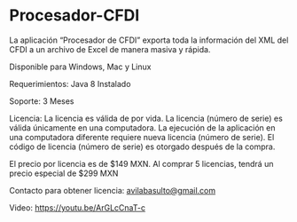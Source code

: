 # Procesador-CFDI
La aplicación “Procesador de CFDI” exporta toda la información del XML del CFDI a un archivo de Excel de manera masiva y rápida.

Disponible para Windows, Mac y Linux

Requerimientos:
 Java 8 Instalado

Soporte:
 3 Meses

Licencia:
 La licencia es válida de por vida.
 La licencia (número de serie) es válida únicamente en una computadora. La ejecución de la aplicación en una computadora diferente requiere nueva licencia (número de serie).
 El código de licencia (número de serie) es otorgado después de la compra.

El precio por licencia es de $149 MXN.
Al comprar 5 licencias, tendrá un precio especial de $299 MXN

Contacto para obtener licencia: avilabasulto@gmail.com

Video: https://youtu.be/ArGLcCnaT-c
